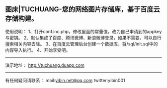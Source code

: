 图床|TUCHUANG-您的网络图片存储库，基于百度云存储构建。
---------------------------------------------------------------
使用说明：
1、打开conf.inc.php，修改里面的常量值，改为自己申请到的appkey与密钥。
2、默认集成了百度、腾讯微博、新浪微博登录，如果不需要，可以自行搜索相关内容去除。
3、在百度云管理后台创建一个数据库，将/sql/init.sql中的内容导入执行。
4、开始享受吧。

---------------------------------------------------------------
演示地址：
http://tuchuang.duapp.com

---------------------------------------------------------------

有任何疑问请联系：
mail:yibin.net@qq.com
twitter:yibin001
